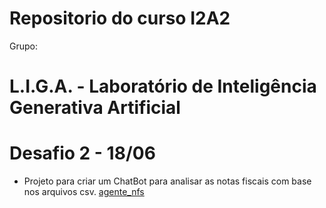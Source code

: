 # Repositorio do curso I2A2

Grupo:
# L.I.G.A. - Laboratório de Inteligência Generativa Artificial

# Desafio 2 - 18/06
* Projeto para criar um ChatBot para analisar as notas fiscais com base nos arquivos csv.
  [agente_nfs](./agente_nfs)
